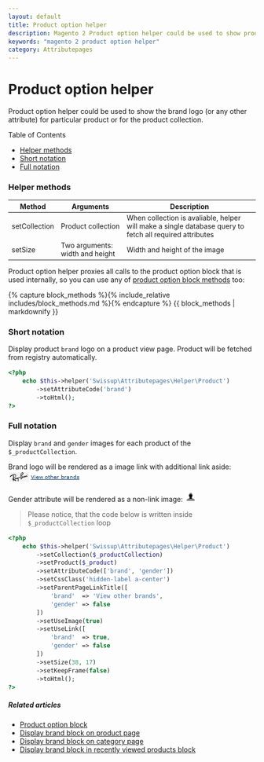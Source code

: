 ```yaml
---
layout: default
title: Product option helper
description: Magento 2 Product option helper could be used to show product brand logo at any page
keywords: "magento 2 product option helper"
category: Attributepages
---
```


# Product option helper

Product option helper could be used to show the brand logo (or any other attribute)
for particular product or for the product collection.

Table of Contents

- [Helper methods](#helper-methods)
- [Short notation](#short-notation)
- [Full notation](#full-notation)

### Helper methods

Method             | Arguments            | Description
-------------------|----------------------|------------
setCollection      | Product collection | When collection is avaliable, helper will make a single database query to fetch all required attributes
setSize            | Two arguments: width and height | Width and height of the image

Product option helper proxies all calls to the product option block that is used
internally, so you can use any of
[product option block methods](/m2/extensions/attributepages/widgets-and-blocks/product-option-block/#block-methods)
too:

{% capture block_methods %}{% include_relative includes/block_methods.md %}{% endcapture %}
{{ block_methods | markdownify }}

### Short notation

Display product `brand` logo on a product view page. Product will be fetched
from registry automatically.

```php
<?php
    echo $this->helper('Swissup\Attributepages\Helper\Product')
        ->setAttributeCode('brand')
        ->toHtml();
?>
```

### Full notation

Display `brand` and `gender` images for each product of the `$_productCollection`.

Brand logo will be rendered as a image link with additional link aside:
![Brand logo with 'View other brands' link aside](/images/attributepages/widgets-and-blocks/thumbnail/brand_logo_with_link_aside.png)

Gender attribute will be rendered as a non-link image:
![Gender icon](/images/attributepages/widgets-and-blocks/thumbnail/gender_image.png)

> Please notice, that the code below is written inside `$_productCollection`
> loop

```php
<?php
    echo $this->helper('Swissup\Attributepages\Helper\Product')
        ->setCollection($_productCollection)
        ->setProduct($_product)
        ->setAttributeCode(['brand', 'gender'])
        ->setCssClass('hidden-label a-center')
        ->setParentPageLinkTitle([
            'brand'  => 'View other brands',
            'gender' => false
        ])
        ->setUseImage(true)
        ->setUseLink([
            'brand'  => true,
            'gender' => false
        ])
        ->setSize(38, 17)
        ->setKeepFrame(false)
        ->toHtml();
?>
```

##### Related articles

- [Product option block](/m2/extensions/attributepages/widgets-and-blocks/product-option-block/)
- [Display brand block on product page](/m2/extensions/attributepages/use-cases/brand-block-on-product-page/#inline-php-code)
- [Display brand block on category page](/m2/extensions/attributepages/use-cases/brand-block-on-category-page/)
- [Display brand block in recently viewed products block](/m2/extensions/attributepages/use-cases/brand-block-in-recently-viewed-block/)
